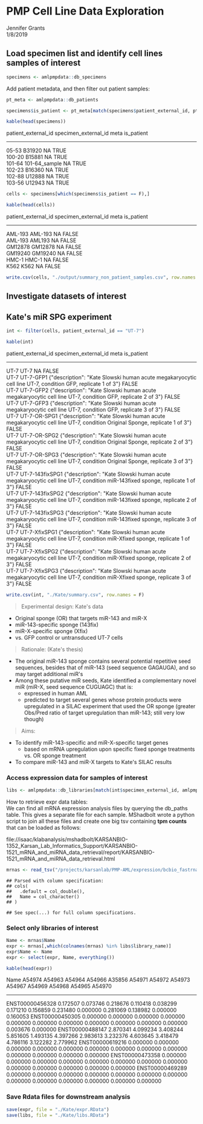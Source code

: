 # PMP Cell Line Data Exploration
Jennifer Grants  
1/8/2019  







## Load specimen list and identify cell lines samples of interest

```r
specimens <- amlpmpdata::db_specimens
```

Add patient metadata, and then filter out patient samples:

```r
pt_meta <- amlpmpdata::db_patients

specimens$is_patient <- pt_meta[match(specimens$patient_external_id, pt_meta$external_id),]$is_patient

kable(head(specimens))
```



patient_external_id   specimen_external_id   meta   is_patient 
--------------------  ---------------------  -----  -----------
05-53                 B31920                 NA     TRUE       
100-20                B15881                 NA     TRUE       
101-64                101-64_sample          NA     TRUE       
102-23                B16360                 NA     TRUE       
102-88                U12888                 NA     TRUE       
103-56                U12943                 NA     TRUE       




```r
cells <- specimens[which(specimens$is_patient == F),]

kable(head(cells))
```



patient_external_id   specimen_external_id   meta   is_patient 
--------------------  ---------------------  -----  -----------
AML-193               AML-193                NA     FALSE      
AML-193               AML193                 NA     FALSE      
GM12878               GM12878                NA     FALSE      
GM19240               GM19240                NA     FALSE      
HMC-1                 HMC-1                  NA     FALSE      
K562                  K562                   NA     FALSE      


```r
write.csv(cells, "./output/summary_non_patient_samples.csv", row.names = F)
```


## Investigate datasets of interest  

## Kate's miR SPG experiment  


```r
int <- filter(cells, patient_external_id == "UT-7")

kable(int)
```



patient_external_id   specimen_external_id   meta                                                                                                                         is_patient 
--------------------  ---------------------  ---------------------------------------------------------------------------------------------------------------------------  -----------
UT-7                  UT-7                   NA                                                                                                                           FALSE      
UT-7                  UT-7-GFP1              {"description": "Kate Slowski human acute megakaryocytic cell line UT-7, condition GFP, replicate 1 of 3"}                   FALSE      
UT-7                  UT-7-GFP2              {"description": "Kate Slowski human acute megakaryocytic cell line UT-7, condition GFP, replicate 2 of 3"}                   FALSE      
UT-7                  UT-7-GFP3              {"description": "Kate Slowski human acute megakaryocytic cell line UT-7, condition GFP, replicate 3 of 3"}                   FALSE      
UT-7                  UT-7-OR-SPG1           {"description": "Kate Slowski human acute megakaryocytic cell line UT-7, condition Original Sponge, replicate 1 of 3"}       FALSE      
UT-7                  UT-7-OR-SPG2           {"description": "Kate Slowski human acute megakaryocytic cell line UT-7, condition Original Sponge, replicate 2 of 3"}       FALSE      
UT-7                  UT-7-OR-SPG3           {"description": "Kate Slowski human acute megakaryocytic cell line UT-7, condition Original Sponge, replicate 3 of 3"}       FALSE      
UT-7                  UT-7-143fixSPG1        {"description": "Kate Slowski human acute megakaryocytic cell line UT-7, condition miR-143fixed sponge, replicate 1 of 3"}   FALSE      
UT-7                  UT-7-143fixSPG2        {"description": "Kate Slowski human acute megakaryocytic cell line UT-7, condition miR-143fixed sponge, replicate 2 of 3"}   FALSE      
UT-7                  UT-7-143fixSPG3        {"description": "Kate Slowski human acute megakaryocytic cell line UT-7, condition miR-143fixed sponge, replicate 3 of 3"}   FALSE      
UT-7                  UT-7-XfixSPG1          {"description": "Kate Slowski human acute megakaryocytic cell line UT-7, condition miR-Xfixed sponge, replicate 1 of 3"}     FALSE      
UT-7                  UT-7-XfixSPG2          {"description": "Kate Slowski human acute megakaryocytic cell line UT-7, condition miR-Xfixed sponge, replicate 2 of 3"}     FALSE      
UT-7                  UT-7-XfixSPG3          {"description": "Kate Slowski human acute megakaryocytic cell line UT-7, condition miR-Xfixed sponge, replicate 3 of 3"}     FALSE      


```r
write.csv(int, "./Kate/summary.csv", row.names = F)
```


> Experimental design: Kate's data  

* Original sponge (OR) that targets miR-143 and miR-X  
* miR-143-specific sponge (143fix)  
* miR-X-specific sponge (Xfix)  
* vs. GFP control or untransduced UT-7 cells

> Rationale: (Kate's thesis)  

* The original miR-143 sponge contains several potential repetitive seed sequences, besides that of miR-143 (seed sequence GAGAUGA), and so may target additional miR's  
* Among these putative miR seeds, Kate identified a complementary novel miR (miR-X, seed sequence CUGUAGC) that is: 
    * expressed in human AML  
    * predicted to target several genes whose protein products were upregulated in a SILAC experiment that used the OR sponge (greater Obs/Pred ratio of target upregulation than miR-143; still very low though)  

> Aims:  

* To identify miR-143-specific and miR-X-specific target genes  
    * based on mRNA upregulation upon specific fixed sponge treatments vs. OR sponge treatment
* To compare miR-143 and miR-X targets to Kate's SILAC results  


### Access expression data for samples of interest  

```r
libs <- amlpmpdata::db_libraries[match(int$specimen_external_id, amlpmpdata::db_libraries$specimen_subset_external_id),]
```

How to retrieve expr data tables:  
We can find all mRNA expression analysis files by querying the db_paths table. This gives a separate file for each sample. MShadbolt wrote a python script to join all these files and create one big tsv containing **tpm counts** that can be loaded as follows:  

file://isaac/klabanalysis/mshadbolt/KARSANBIO-1352_Karsan_Lab_Informatics_Support/KARSANBIO-1521_mRNA_and_miRNA_data_retrieval/report/KARSANBIO-1521_mRNA_and_miRNA_data_retrieval.html  


```r
mrnas <- read_tsv("/projects/karsanlab/PMP-AML/expression/bcbio_fastrnaseq_salmon/salmon_AML_PMP_expression_output.tsv")
```

```
## Parsed with column specification:
## cols(
##   .default = col_double(),
##   Name = col_character()
## )
```

```
## See spec(...) for full column specifications.
```


### Select only libraries of interest

```r
Name <- mrnas$Name
expr <- mrnas[,which(colnames(mrnas) %in% libs$library_name)]
expr$Name <- Name
expr <- select(expr, Name, everything())

kable(head(expr))
```



Name                 A54974     A54963     A54964     A54966     A35856     A54971     A54972     A54973     A54967     A54969     A54968     A54965     A54970
----------------  ---------  ---------  ---------  ---------  ---------  ---------  ---------  ---------  ---------  ---------  ---------  ---------  ---------
ENST00000456328    0.172507   0.073746   0.218676   0.110418   0.038299   0.171210   0.156859   0.231480   0.000000   0.281069   0.138982   0.000000   0.160053
ENST00000450305    0.000000   0.000000   0.000000   0.000000   0.000000   0.000000   0.000000   0.000000   0.000000   0.000000   0.000000   0.003676   0.000000
ENST00000488147    2.870341   4.099234   3.408244   5.851605   1.493135   4.397266   2.983613   3.232376   4.603645   3.418479   4.786116   3.122282   2.779962
ENST00000619216    0.000000   0.000000   0.000000   0.000000   0.000000   0.000000   0.000000   0.000000   0.000000   0.000000   0.000000   0.000000   0.000000
ENST00000473358    0.000000   0.000000   0.000000   0.000000   0.000000   0.000000   0.000000   0.000000   0.000000   0.000000   0.000000   0.000000   0.000000
ENST00000469289    0.000000   0.000000   0.000000   0.000000   0.000000   0.000000   0.000000   0.000000   0.000000   0.000000   0.000000   0.000000   0.000000


### Save Rdata files for downstream analysis  

```r
save(expr, file = "./Kate/expr.RData")
save(libs, file = "./Kate/libs.RData")
```



